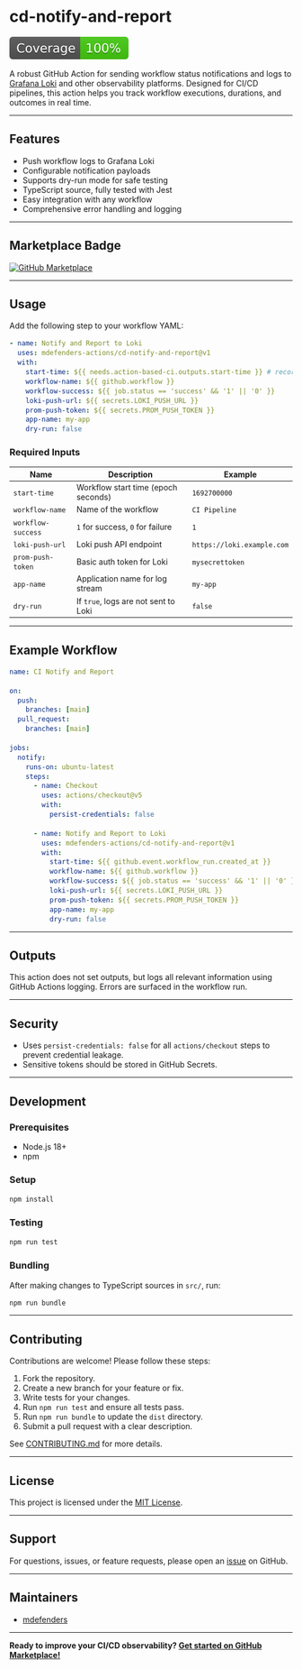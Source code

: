 # cd-notify-and-report

[![Test Coverage](./badges/coverage.svg)](./coverage/lcov-report/index.html)

A robust GitHub Action for sending workflow status notifications and logs to
[Grafana Loki](https://grafana.com/oss/loki/) and other observability platforms.
Designed for CI/CD pipelines, this action helps you track workflow executions,
durations, and outcomes in real time.

---

## Features

- Push workflow logs to Grafana Loki
- Configurable notification payloads
- Supports dry-run mode for safe testing
- TypeScript source, fully tested with Jest
- Easy integration with any workflow
- Comprehensive error handling and logging

---

## Marketplace Badge

[![GitHub Marketplace](https://img.shields.io/badge/Marketplace-View-blue?logo=github)](https://github.com/marketplace/actions/cd-notify-and-report)

---

## Usage

Add the following step to your workflow YAML:

```yaml
- name: Notify and Report to Loki
  uses: mdefenders-actions/cd-notify-and-report@v1
  with:
    start-time: ${{ needs.action-based-ci.outputs.start-time }} # recorded on a first step
    workflow-name: ${{ github.workflow }}
    workflow-success: ${{ job.status == 'success' && '1' || '0' }}
    loki-push-url: ${{ secrets.LOKI_PUSH_URL }}
    prom-push-token: ${{ secrets.PROM_PUSH_TOKEN }}
    app-name: my-app
    dry-run: false
```

### Required Inputs

| Name               | Description                          | Example                    |
| ------------------ | ------------------------------------ | -------------------------- |
| `start-time`       | Workflow start time (epoch seconds)  | `1692700000`               |
| `workflow-name`    | Name of the workflow                 | `CI Pipeline`              |
| `workflow-success` | `1` for success, `0` for failure     | `1`                        |
| `loki-push-url`    | Loki push API endpoint               | `https://loki.example.com` |
| `prom-push-token`  | Basic auth token for Loki            | `mysecrettoken`            |
| `app-name`         | Application name for log stream      | `my-app`                   |
| `dry-run`          | If `true`, logs are not sent to Loki | `false`                    |

---

## Example Workflow

```yaml
name: CI Notify and Report

on:
  push:
    branches: [main]
  pull_request:
    branches: [main]

jobs:
  notify:
    runs-on: ubuntu-latest
    steps:
      - name: Checkout
        uses: actions/checkout@v5
        with:
          persist-credentials: false

      - name: Notify and Report to Loki
        uses: mdefenders-actions/cd-notify-and-report@v1
        with:
          start-time: ${{ github.event.workflow_run.created_at }}
          workflow-name: ${{ github.workflow }}
          workflow-success: ${{ job.status == 'success' && '1' || '0' }}
          loki-push-url: ${{ secrets.LOKI_PUSH_URL }}
          prom-push-token: ${{ secrets.PROM_PUSH_TOKEN }}
          app-name: my-app
          dry-run: false
```

---

## Outputs

This action does not set outputs, but logs all relevant information using GitHub
Actions logging. Errors are surfaced in the workflow run.

---

## Security

- Uses `persist-credentials: false` for all `actions/checkout` steps to prevent
  credential leakage.
- Sensitive tokens should be stored in GitHub Secrets.

---

## Development

### Prerequisites

- Node.js 18+
- npm

### Setup

```bash
npm install
```

### Testing

```bash
npm run test
```

### Bundling

After making changes to TypeScript sources in `src/`, run:

```bash
npm run bundle
```

---

## Contributing

Contributions are welcome! Please follow these steps:

1. Fork the repository.
1. Create a new branch for your feature or fix.
1. Write tests for your changes.
1. Run `npm run test` and ensure all tests pass.
1. Run `npm run bundle` to update the `dist` directory.
1. Submit a pull request with a clear description.

See [CONTRIBUTING.md](CONTRIBUTING.md) for more details.

---

## License

This project is licensed under the [MIT License](LICENSE).

---

## Support

For questions, issues, or feature requests, please open an
[issue](https://github.com/mdefenders-actions/cd-notify-and-report/issues) on
GitHub.

---

## Maintainers

- [mdefenders](https://github.com/mdefenders)

---

**Ready to improve your CI/CD observability?
[Get started on GitHub Marketplace!](https://github.com/marketplace/actions/cd-notify-and-report)**
